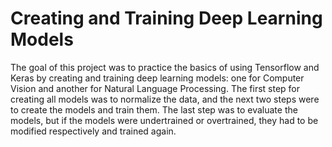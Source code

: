 # Creating and Training Deep Learning Models

The goal of this project was to practice the basics of using Tensorflow and Keras by creating and training deep learning models: one for Computer Vision and another for Natural Language Processing. The first step for creating all models was to normalize the data, and the next two steps were to create the models and train them. The last step was to evaluate the models, but if the models were undertrained or overtrained, they had to be modified respectively and trained again.
